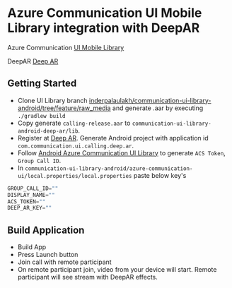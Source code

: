 # Azure Communication UI Mobile Library integration with DeepAR

Azure Communication [UI Mobile Library](https://docs.microsoft.com/en-us/azure/communication-services/concepts/ui-library/ui-library-overview)

DeepAR [Deep AR](https://www.deepar.ai/) 

## Getting Started

- Clone UI Library branch [inderpalaulakh/communication-ui-library-android/tree/feature/raw_media](https://github.com/inderpalaulakh/communication-ui-library-android/tree/feature/raw_media) and generate .aar by executing `./gradlew build`
- Copy generate `calling-release.aar` to `communication-ui-library-android-deep-ar/lib`. 
- Register at [Deep AR](https://www.deepar.ai/). Generate Android project with application id `com.communication.ui.calling.deep.ar`.
- Follow [Android Azure Communication UI Library](https://learn.microsoft.com/en-us/azure/communication-services/quickstarts/ui-library/get-started-composites?tabs=kotlin&pivots=platform-android) to generate `ACS Token`, `Group Call ID`.
- In `communication-ui-library-android/azure-communication-ui/local.properties/local.properties` paste below key's

```groovy
GROUP_CALL_ID=""
DISPLAY_NAME=""
ACS_TOKEN=""
DEEP_AR_KEY=""
```

## Build Application
- Build App
- Press Launch button
- Join call with remote participant
- On remote participant join, video from your device will start. Remote participant will see stream with DeepAR effects.
